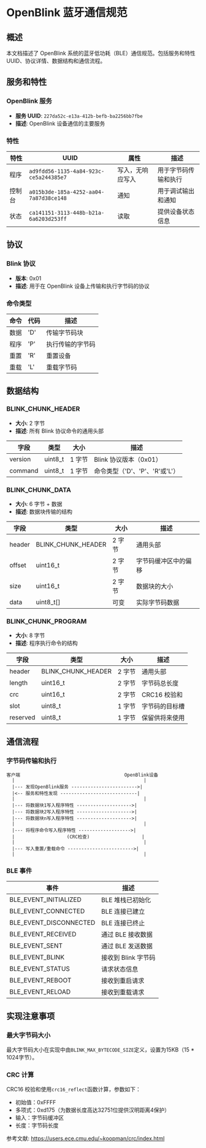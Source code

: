 # OpenBlink 蓝牙通信规范

## 概述

本文档描述了 OpenBlink 系统的蓝牙低功耗（BLE）通信规范。包括服务和特性 UUID、协议详情、数据结构和通信流程。

## 服务和特性

### OpenBlink 服务

- **服务 UUID**: `227da52c-e13a-412b-befb-ba2256bb7fbe`
- **描述**: OpenBlink 设备通信的主要服务

### 特性

| 特性   | UUID                                   | 属性             | 描述                 |
| ------ | -------------------------------------- | ---------------- | -------------------- |
| 程序   | `ad9fdd56-1135-4a84-923c-ce5a244385e7` | 写入，无响应写入 | 用于字节码传输和执行 |
| 控制台 | `a015b3de-185a-4252-aa04-7a87d38ce148` | 通知             | 用于调试输出和通知   |
| 状态   | `ca141151-3113-448b-b21a-6a6203d253ff` | 读取             | 提供设备状态信息     |

## 协议

### Blink 协议

- **版本**: 0x01
- **描述**: 用于在 OpenBlink 设备上传输和执行字节码的协议

### 命令类型

| 命令 | 代码 | 描述             |
| ---- | ---- | ---------------- |
| 数据 | 'D'  | 传输字节码块     |
| 程序 | 'P'  | 执行传输的字节码 |
| 重置 | 'R'  | 重置设备         |
| 重载 | 'L'  | 重载字节码       |

## 数据结构

### BLINK_CHUNK_HEADER

- **大小**: 2 字节
- **描述**: 所有 Blink 协议命令的通用头部

| 字段    | 类型    | 大小   | 描述                           |
| ------- | ------- | ------ | ------------------------------ |
| version | uint8_t | 1 字节 | Blink 协议版本（0x01）         |
| command | uint8_t | 1 字节 | 命令类型（'D'、'P'、'R'或'L'） |

### BLINK_CHUNK_DATA

- **大小**: 6 字节 + 数据
- **描述**: 数据块传输的结构

| 字段   | 类型               | 大小   | 描述                 |
| ------ | ------------------ | ------ | -------------------- |
| header | BLINK_CHUNK_HEADER | 2 字节 | 通用头部             |
| offset | uint16_t           | 2 字节 | 字节码缓冲区中的偏移 |
| size   | uint16_t           | 2 字节 | 数据块的大小         |
| data   | uint8_t[]          | 可变   | 实际字节码数据       |

### BLINK_CHUNK_PROGRAM

- **大小**: 8 字节
- **描述**: 程序执行命令的结构

| 字段     | 类型               | 大小   | 描述           |
| -------- | ------------------ | ------ | -------------- |
| header   | BLINK_CHUNK_HEADER | 2 字节 | 通用头部       |
| length   | uint16_t           | 2 字节 | 字节码总长度   |
| crc      | uint16_t           | 2 字节 | CRC16 校验和   |
| slot     | uint8_t            | 1 字节 | 字节码的目标槽 |
| reserved | uint8_t            | 1 字节 | 保留供将来使用 |

## 通信流程

### 字节码传输和执行

```
客户端                                      OpenBlink设备
  |                                               |
  |--- 发现OpenBlink服务 ------------------------>|
  |<-- 服务和特性发现 ----------------------------|
  |                                               |
  |--- 将数据块1写入程序特性 -------------------->|
  |--- 将数据块2写入程序特性 -------------------->|
  |--- 将数据块n写入程序特性 -------------------->|
  |                                               |
  |--- 将程序命令写入程序特性 ------------------->|
  |                   (CRC检查)                   |
  |                                               |
  |--- 写入重置/重载命令 ------------------------>|
  |                                               |
```

### BLE 事件

| 事件                   | 描述                |
| ---------------------- | ------------------- |
| BLE_EVENT_INITIALIZED  | BLE 堆栈已初始化    |
| BLE_EVENT_CONNECTED    | BLE 连接已建立      |
| BLE_EVENT_DISCONNECTED | BLE 连接已终止      |
| BLE_EVENT_RECEIVED     | 通过 BLE 接收数据   |
| BLE_EVENT_SENT         | 通过 BLE 发送数据   |
| BLE_EVENT_BLINK        | 接收到 Blink 字节码 |
| BLE_EVENT_STATUS       | 请求状态信息        |
| BLE_EVENT_REBOOT       | 接收到重启请求      |
| BLE_EVENT_RELOAD       | 接收到重载请求      |

## 实现注意事项

### 最大字节码大小

最大字节码大小在实现中由`BLINK_MAX_BYTECODE_SIZE`定义，设置为15KB（15 * 1024字节）。

### CRC 计算

CRC16 校验和使用`crc16_reflect`函数计算，参数如下：

- 初始值：0xFFFF
- 多项式：0xd175（为数据长度高达32751位提供汉明距离4保护）
- 输入：字节码缓冲区
- 长度：字节码长度

参考文献: https://users.ece.cmu.edu/~koopman/crc/index.html
